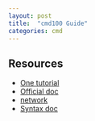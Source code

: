 ```yaml
---
layout: post
title:  "cmd100 Guide"
categories: cmd
---
```

## Resources

* [One tutorial](http://steve-jansen.github.io/guides/windows-batch-scripting/index.html)
* [Official doc](https://docs.microsoft.com/en-us/windows-server/administration/windows-commands/windows-commands)
* [network](https://whirlpool.net.au/wiki/windows_nw_diag_cmds)
* [Syntax doc](https://ss64.com/nt/)

